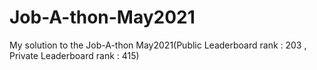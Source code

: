 # Job-A-thon-May2021
My solution to the Job-A-thon May2021(Public Leaderboard rank : 203 , Private Leaderboard rank : 415)
